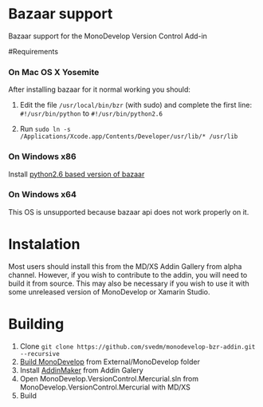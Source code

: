 # Bazaar support
Bazaar support for the MonoDevelop Version Control Add-in

#Requirements
### On Mac OS X Yosemite
After installing bazaar for it normal working you should:

1. Edit the file `/usr/local/bin/bzr` (with sudo) and complete the first line:
`#!/usr/bin/python`
to
`#!/usr/bin/python2.6`

2. Run `sudo ln -s /Applications/Xcode.app/Contents/Developer/usr/lib/* /usr/lib`

### On Windows x86
Install [python2.6 based version of bazaar](http://wiki.bazaar.canonical.com/WindowsDownloads)

### On Windows x64
This OS is unsupported because bazaar api does not work properly on it.

# Instalation
Most users should install this from the MD/XS Addin Gallery from alpha channel. However, if you wish to contribute to the addin, you will need to build it from source. This may also be necessary if you wish to use it with some unreleased version of MonoDevelop or Xamarin Studio.

# Building
1. Clone `git clone https://github.com/svedm/monodevelop-bzr-addin.git --recursive`
2. [Build MonoDevelop](http://www.monodevelop.com/developers/building-monodevelop/) from External/MonoDevelop folder
3. Install [AddinMaker](https://github.com/mhutch/MonoDevelop.AddinMaker) from Addin Galery
4. Open MonoDevelop.VersionControl.Mercurial.sln from MonoDevelop.VersionControl.Mercurial with MD/XS
5. Build
